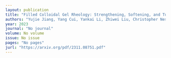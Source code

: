 ```yaml
---
layout: publication
title: "Filled Colloidal Gel Rheology: Strengthening, Softening, and Tuneability"
authors: "Yujie Jiang, Yang Cui, Yankai Li, Zhiwei Liu, Christopher Ness, Ryohei Seto"
year: 2023
journal: "No journal"
volume: No volume
issue: No issue
pages: "No pages"
jurl: "https://arxiv.org/pdf/2311.08751.pdf"
---
```


